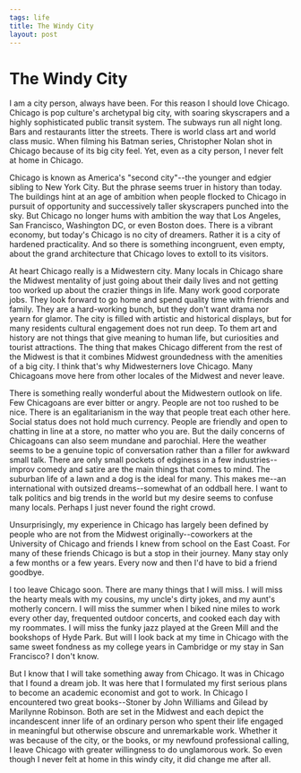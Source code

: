```yaml
--- 
tags: life
title: The Windy City
layout: post
---
```


# The Windy City

I am a city person, always have been. For this reason I should love Chicago. Chicago is pop culture's archetypal big city, with soaring skyscrapers and a highly sophisticated public transit system. The subways run all night long. Bars and restaurants litter the streets. There is world class art and world class music. When filming his Batman series, Christopher Nolan shot in Chicago because of its big city feel. Yet, even as a city person, I never felt at home in Chicago. 

Chicago is known as America's "second city"--the younger and edgier sibling to New York City. But the phrase seems truer in history than today. The buildings hint at an age of ambition when people flocked to Chicago in pursuit of opportunity and successively taller skyscrapers punched into the sky. But Chicago no longer hums with ambition the way that Los Angeles, San Francisco, Washington DC, or even Boston does. There is a vibrant economy, but today's Chicago is no city of dreamers. Rather it is a city of hardened practicality. And so there is something incongruent, even empty, about the grand architecture that Chicago loves to extoll to its visitors. 

At heart Chicago really is a Midwestern city. Many locals in Chicago share the Midwest mentality of just going about their daily lives and not getting too worked up about the crazier things in life. Many work good corporate jobs. They look forward to go home and spend quality time with friends and family. They are a hard-working bunch, but they don't want drama nor yearn for glamor. The city is filled with artistic and historical displays, but for many residents cultural engagement does not run deep. To them art and history are not things that give meaning to human life, but curiosities and tourist attractions. The thing that makes Chicago different from the rest of the Midwest is that it combines Midwest groundedness with the amenities of a big city. I think that's why Midwesterners love Chicago. Many Chicagoans move here from other locales of the Midwest and never leave. 

There is something really wonderful about the Midwestern outlook on life. Few Chicagoans are ever bitter or angry. People are not too rushed to be nice. There is an egalitarianism in the way that people treat each other here. Social status does not hold much currency. People are friendly and open to chatting in line at a store, no matter who you are. But the daily concerns of Chicagoans can also seem mundane and parochial. Here the weather seems to be a genuine topic of conversation rather than a filler for awkward small talk. There are only small pockets of edginess in a few industries--improv comedy and satire are the main things that comes to mind. The suburban life of a lawn and a dog is the ideal for many. This makes me--an international with outsized dreams--somewhat of an oddball here. I want to talk politics and big trends in the world but my desire seems to confuse many locals. Perhaps I just never found the right crowd. 

Unsurprisingly, my experience in Chicago has largely been defined by people who are not from the Midwest originally--coworkers at the University of Chicago and friends I knew from school on the East Coast. For many of these friends Chicago is but a stop in their journey. Many stay only a few months or a few years. Every now and then I'd have to bid a friend goodbye. 

I too leave Chicago soon. There are many things that I will miss. I will miss the hearty meals with my cousins, my uncle's dirty jokes, and my aunt's motherly concern. I will miss the summer when I biked nine miles to work every other day, frequented outdoor concerts, and cooked each day with my roommates. I will miss the funky jazz played at the Green Mill and the bookshops of Hyde Park. But will I look back at my time in Chicago with the same sweet fondness as my college years in Cambridge or my stay in San Francisco? I don't know.  

But I know that I will take something away from Chicago. It was in Chicago that I found a dream job. It was here that I formulated my first serious plans to become an academic economist and got to work. In Chicago I encountered two great books--Stoner by John Williams and Gilead by Marilynne Robinson. Both are set in the Midwest and each depict the incandescent inner life of an ordinary person who spent their life engaged in meaningful but otherwise obscure and unremarkable work. Whether it was because of the city, or the books, or my newfound professional calling, I leave Chicago with greater willingness to do unglamorous work. So even though I never felt at home in this windy city, it did change me after all. 
